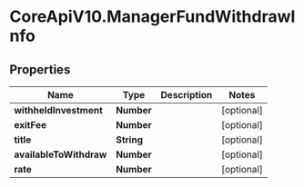# CoreApiV10.ManagerFundWithdrawInfo

## Properties
Name | Type | Description | Notes
------------ | ------------- | ------------- | -------------
**withheldInvestment** | **Number** |  | [optional] 
**exitFee** | **Number** |  | [optional] 
**title** | **String** |  | [optional] 
**availableToWithdraw** | **Number** |  | [optional] 
**rate** | **Number** |  | [optional] 


